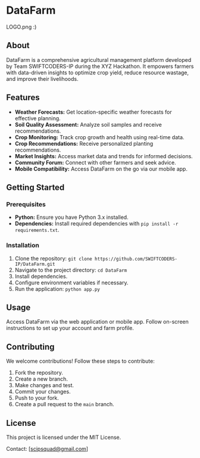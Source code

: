 # DataFarm

LOGO.png :)

## About

DataFarm is a comprehensive agricultural management platform developed by Team SWIFTCODERS-IP during the XYZ Hackathon. It empowers farmers with data-driven insights to optimize crop yield, reduce resource wastage, and improve their livelihoods.

## Features

- **Weather Forecasts:** Get location-specific weather forecasts for effective planning.
- **Soil Quality Assessment:** Analyze soil samples and receive recommendations.
- **Crop Monitoring:** Track crop growth and health using real-time data.
- **Crop Recommendations:** Receive personalized planting recommendations.
- **Market Insights:** Access market data and trends for informed decisions.
- **Community Forum:** Connect with other farmers and seek advice.
- **Mobile Compatibility:** Access DataFarm on the go via our mobile app.

## Getting Started

### Prerequisites

- **Python:** Ensure you have Python 3.x installed.
- **Dependencies:** Install required dependencies with `pip install -r requirements.txt`.

### Installation

1. Clone the repository: `git clone https://github.com/SWIFTCODERS-IP/DataFarm.git`
2. Navigate to the project directory: `cd DataFarm`
3. Install dependencies.
4. Configure environment variables if necessary.
5. Run the application: `python app.py`

## Usage

Access DataFarm via the web application or mobile app. Follow on-screen instructions to set up your account and farm profile.

## Contributing

We welcome contributions! Follow these steps to contribute:

1. Fork the repository.
2. Create a new branch.
3. Make changes and test.
4. Commit your changes.
5. Push to your fork.
6. Create a pull request to the `main` branch.

## License

This project is licensed under the MIT License.

Contact: [scipsquad@gmail.com]
